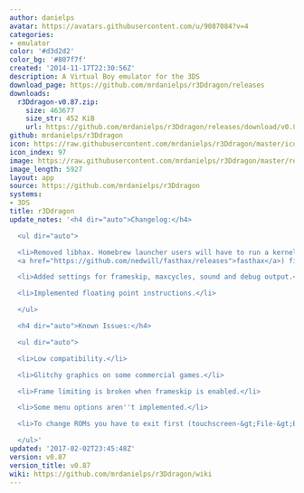 ```yaml
---
author: danielps
avatar: https://avatars.githubusercontent.com/u/9087084?v=4
categories:
- emulator
color: '#d3d2d2'
color_bg: '#807f7f'
created: '2014-11-17T22:30:56Z'
description: A Virtual Boy emulator for the 3DS
download_page: https://github.com/mrdanielps/r3Ddragon/releases
downloads:
  r3Ddragon-v0.87.zip:
    size: 463677
    size_str: 452 KiB
    url: https://github.com/mrdanielps/r3Ddragon/releases/download/v0.87/r3Ddragon-v0.87.zip
github: mrdanielps/r3Ddragon
icon: https://raw.githubusercontent.com/mrdanielps/r3Ddragon/master/icon.png
icon_index: 97
image: https://raw.githubusercontent.com/mrdanielps/r3Ddragon/master/resources/banner.png
image_length: 5927
layout: app
source: https://github.com/mrdanielps/r3Ddragon
systems:
- 3DS
title: r3Ddragon
update_notes: '<h4 dir="auto">Changelog:</h4>

  <ul dir="auto">

  <li>Removed libhax. Homebrew launcher users will have to run a kernel exploit (like
  <a href="https://github.com/nedwill/fasthax/releases">fasthax</a>) first.</li>

  <li>Added settings for frameskip, maxcycles, sound and debug output.</li>

  <li>Implemented floating point instructions.</li>

  </ul>

  <h4 dir="auto">Known Issues:</h4>

  <ul dir="auto">

  <li>Low compatibility.</li>

  <li>Glitchy graphics on some commercial games.</li>

  <li>Frame limiting is broken when frameskip is enabled.</li>

  <li>Some menu options aren''t implemented.</li>

  <li>To change ROMs you have to exit first (touchscreen-&gt;File-&gt;Exit).</li>

  </ul>'
updated: '2017-02-02T23:45:48Z'
version: v0.87
version_title: v0.87
wiki: https://github.com/mrdanielps/r3Ddragon/wiki
---
```

